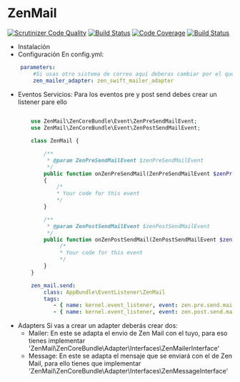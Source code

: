 # ZenMail
[![Scrutinizer Code Quality](https://scrutinizer-ci.com/g/mashware/ZenMail/badges/quality-score.png?b=master)](https://scrutinizer-ci.com/g/mashware/ZenMail/?branch=master)
[![Build Status](https://scrutinizer-ci.com/g/mashware/ZenMail/badges/build.png?b=master)](https://scrutinizer-ci.com/g/mashware/ZenMail/build-status/master)
[![Code Coverage](https://scrutinizer-ci.com/g/mashware/ZenMail/badges/coverage.png?b=master)](https://scrutinizer-ci.com/g/mashware/ZenMail/?branch=master)
[![Build Status](https://travis-ci.org/mashware/ZenMail.svg)](https://travis-ci.org/mashware/ZenMail)
- Instalación
- Configuración
En config.yml:
```yml
    parameters:
        #Si usas otro sistema de correo aquí deberas cambiar por el que te diga ese bundle.
        zen_mailer_adapter: zen_swift_mailer_adapter
```
- Eventos
    Servicios:
    Para los eventos pre y post send debes crear un listener pare ello
    ```php
       
        use ZenMail\ZenCoreBundle\Event\ZenPreSendMailEvent;
        use ZenMail\ZenCoreBundle\Event\ZenPostSendMailEvent;

        class ZenMail {

            /**
             * @param ZenPreSendMailEvent $zenPreSendMailEvent
             */
            public function onZenPreSendMail(ZenPreSendMailEvent $zenPreSendMailEvent)
            {
                /*
                * Your code for this event
                */
            }

            /**
             * @param ZenPostSendMailEvent $zenPostSendMailEvent
             */
            public function onZenPostSendMail(ZenPostSendMailEvent $zenPostSendMailEvent){
                 /*
                 * Your code for this event
                 */
            }
        }
    ```
    ```yml
        zen_mail.send:
            class: AppBundle\EventListener\ZenMail
            tags:
               - { name: kernel.event_listener, event: zen.pre.send.mail, method: onZenPreSendMail }
               - { name: kernel.event_listener, event: zen.post.send.mail, method: onZenPostSendMail }
    ```
- Adapters
Si vas a crear un adapter deberás crear dos:
    - Mailer: En este se adapta el envio de Zen Mail con el tuyo, para eso tienes implementar 'ZenMail\ZenCoreBundle\Adapter\Interfaces\ZenMailerInterface'
    - Message: En este se adapta el mensaje que se enviará con el de Zen Mail, para ello tienes que implementar 'ZenMail\ZenCoreBundle\Adapter\Interfaces\ZenMessageInterface'

